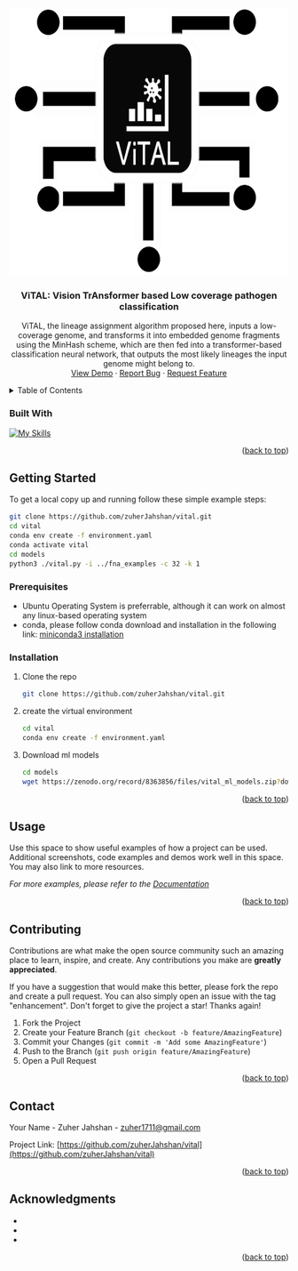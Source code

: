 <!-- Improved compatibility of back to top link: See: https://github.com/othneildrew/Best-README-Template/pull/73 -->
<a name="readme-top"></a>
<!--
*** Thanks for checking out the Best-README-Template. If you have a suggestion
*** that would make this better, please fork the repo and create a pull request
*** or simply open an issue with the tag "enhancement".
*** Don't forget to give the project a star!
*** Thanks again! Now go create something AMAZING! :D
-->



<!-- PROJECT SHIELDS -->
<!--
*** I'm using markdown "reference style" links for readability.
*** Reference links are enclosed in brackets [ ] instead of parentheses ( ).
*** See the bottom of this document for the declaration of the reference variables
*** for contributors-url, forks-url, etc. This is an optional, concise syntax you may use.
*** https://www.markdownguide.org/basic-syntax/#reference-style-links
-->



<!-- PROJECT LOGO -->
<br />
<div align="center">
  <a href="https://github.com/zuherJahshan/vital">
    <img src="vital-icon.png" alt="Logo" width="768" height="480">
  </a>

<h3 align="center">ViTAL: Vision TrAnsformer based Low coverage pathogen classification</h3>

  <p align="center">
    ViTAL, the lineage assignment algorithm proposed here, inputs a low-coverage genome, and transforms it into embedded genome fragments using the MinHash scheme, which are then fed into a transformer-based classification neural network, that outputs the most likely lineages the input genome might belong to.
    <br />
    <!--
    <a href="https://github.com/zuherJahshan/vital"><strong>Explore the docs »</strong></a>
    <br />
    <br />
    -->
    <a href="https://github.com/zuherJahshan/vital">View Demo</a>
    ·
    <a href="https://github.com/zuherJahshan/vital/issues">Report Bug</a>
    ·
    <a href="https://github.com/zuherJahshan/vital/issues">Request Feature</a>
  </p>
</div>



<!-- TABLE OF CONTENTS -->
<details>
  <summary>Table of Contents</summary>
  <ol>
    <li>
      <a href="#built-with">Built With</a>
    </li>
    <li>
      <a href="#getting-started">Getting Started</a>
      <ul>
        <li><a href="#prerequisites">Prerequisites</a></li>
        <li><a href="#installation">Installation</a></li>
      </ul>
    </li>
    <li><a href="#usage">Usage</a></li>
    <li><a href="#contributing">Contributing</a></li>
    <li><a href="#contact">Contact</a></li>
    <li><a href="#acknowledgments">Acknowledgments</a></li>
  </ol>
</details>



### Built With
[![My Skills](https://skillicons.dev/icons?i=linux,py,git,github,tensorflow)](https://skillicons.dev)

<p align="right">(<a href="#readme-top">back to top</a>)</p>



<!-- GETTING STARTED -->
## Getting Started

To get a local copy up and running follow these simple example steps:

```sh
git clone https://github.com/zuherJahshan/vital.git
cd vital
conda env create -f environment.yaml
conda activate vital
cd models
python3 ./vital.py -i ../fna_examples -c 32 -k 1
```

### Prerequisites

* Ubuntu Operating System is preferrable, although it can work on almost any linux-based operating system
* conda, please follow conda download and installation in the following link: [miniconda3 installation](https://docs.conda.io/projects/miniconda/en/latest/miniconda-other-installer-links.html)
### Installation

1. Clone the repo
   ```sh
   git clone https://github.com/zuherJahshan/vital.git
   ```
2. create the virtual environment
   ```sh
   cd vital
   conda env create -f environment.yaml
   ```
4. Download ml models
   ```sh
   cd models
   wget https://zenodo.org/record/8363856/files/vital_ml_models.zip?download=1
   ```

<p align="right">(<a href="#readme-top">back to top</a>)</p>



<!-- USAGE EXAMPLES -->
## Usage

Use this space to show useful examples of how a project can be used. Additional screenshots, code examples and demos work well in this space. You may also link to more resources.

_For more examples, please refer to the [Documentation](https://example.com)_

<p align="right">(<a href="#readme-top">back to top</a>)</p>



<!-- CONTRIBUTING -->
## Contributing

Contributions are what make the open source community such an amazing place to learn, inspire, and create. Any contributions you make are **greatly appreciated**.

If you have a suggestion that would make this better, please fork the repo and create a pull request. You can also simply open an issue with the tag "enhancement".
Don't forget to give the project a star! Thanks again!

1. Fork the Project
2. Create your Feature Branch (`git checkout -b feature/AmazingFeature`)
3. Commit your Changes (`git commit -m 'Add some AmazingFeature'`)
4. Push to the Branch (`git push origin feature/AmazingFeature`)
5. Open a Pull Request

<p align="right">(<a href="#readme-top">back to top</a>)</p>



<!-- CONTACT -->
## Contact

Your Name - Zuher Jahshan - zuher1711@gmail.com

Project Link: [https://github.com/zuherJahshan/vital](https://github.com/zuherJahshan/vital)

<p align="right">(<a href="#readme-top">back to top</a>)</p>



<!-- ACKNOWLEDGMENTS -->
## Acknowledgments

* []()
* []()
* []()

<p align="right">(<a href="#readme-top">back to top</a>)</p>



<!-- MARKDOWN LINKS & IMAGES -->
<!-- https://www.markdownguide.org/basic-syntax/#reference-style-links -->
[contributors-shield]: https://img.shields.io/github/contributors/zuherJahshan/vital.svg?style=for-the-badge
[contributors-url]: https://github.com/zuherJahshan/vital/graphs/contributors
[forks-shield]: https://img.shields.io/github/forks/zuherJahshan/vital.svg?style=for-the-badge
[forks-url]: https://github.com/zuherJahshan/vital/network/members
[stars-shield]: https://img.shields.io/github/stars/zuherJahshan/vital.svg?style=for-the-badge
[stars-url]: https://github.com/zuherJahshan/vital/stargazers
[issues-shield]: https://img.shields.io/github/issues/zuherJahshan/vital.svg?style=for-the-badge
[issues-url]: https://github.com/zuherJahshan/vital/issues
[license-shield]: https://img.shields.io/github/license/zuherJahshan/vital.svg?style=for-the-badge
[license-url]: https://github.com/zuherJahshan/vital/blob/master/LICENSE.txt
[linkedin-shield]: https://img.shields.io/badge/-LinkedIn-black.svg?style=for-the-badge&logo=linkedin&colorB=555
[linkedin-url]: https://www.linkedin.com/in/zuher-jahshan-7a7199196/
[product-screenshot]: images/screenshot.png
[Next.js]: https://img.shields.io/badge/next.js-000000?style=for-the-badge&logo=nextdotjs&logoColor=white
[Next-url]: https://nextjs.org/
[React.js]: https://img.shields.io/badge/React-20232A?style=for-the-badge&logo=react&logoColor=61DAFB
[React-url]: https://reactjs.org/
[Vue.js]: https://img.shields.io/badge/Vue.js-35495E?style=for-the-badge&logo=vuedotjs&logoColor=4FC08D
[Vue-url]: https://vuejs.org/
[Angular.io]: https://img.shields.io/badge/Angular-DD0031?style=for-the-badge&logo=angular&logoColor=white
[Angular-url]: https://angular.io/
[Svelte.dev]: https://img.shields.io/badge/Svelte-4A4A55?style=for-the-badge&logo=svelte&logoColor=FF3E00
[Svelte-url]: https://svelte.dev/
[Laravel.com]: https://img.shields.io/badge/Laravel-FF2D20?style=for-the-badge&logo=laravel&logoColor=white
[Laravel-url]: https://laravel.com
[Bootstrap.com]: https://img.shields.io/badge/Bootstrap-563D7C?style=for-the-badge&logo=bootstrap&logoColor=white
[Bootstrap-url]: https://getbootstrap.com
[JQuery.com]: https://img.shields.io/badge/jQuery-0769AD?style=for-the-badge&logo=jquery&logoColor=white
[JQuery-url]: https://jquery.com 

